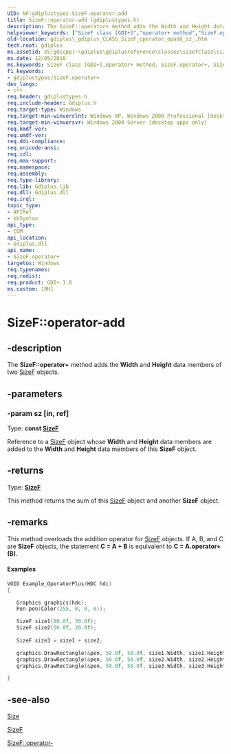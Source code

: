 ```yaml
---
UID: NF:gdiplustypes.SizeF.operator-add
title: SizeF::operator-add (gdiplustypes.h)
description: The SizeF::operator+ method adds the Width and Height data members of two SizeF objects.
helpviewer_keywords: ["SizeF class [GDI+]","operator+ method","SizeF.operator+","SizeF.operator+(const SizeF&)","SizeF.operator-add","SizeF::operator+","SizeF::operator-add","_gdiplus_CLASS_SizeF_operator_opadd_sz_","gdiplus._gdiplus_CLASS_SizeF_operator_opadd_sz_","operator+","operator+ method [GDI+]","operator+ method [GDI+]","SizeF class"]
old-location: gdiplus\_gdiplus_CLASS_SizeF_operator_opadd_sz_.htm
tech.root: gdiplus
ms.assetid: VS|gdicpp|~\gdiplus\gdiplusreference\classes\sizefclass\sizefmethods\operatorplus_93sz.htm
ms.date: 12/05/2018
ms.keywords: SizeF class [GDI+],operator+ method, SizeF.operator+, SizeF.operator+(const SizeF&), SizeF.operator-add, SizeF::operator+, SizeF::operator-add, _gdiplus_CLASS_SizeF_operator_opadd_sz_, gdiplus._gdiplus_CLASS_SizeF_operator_opadd_sz_, operator+, operator+ method [GDI+], operator+ method [GDI+],SizeF class
f1_keywords:
- gdiplustypes/SizeF.operator+
dev_langs:
- c++
req.header: gdiplustypes.h
req.include-header: Gdiplus.h
req.target-type: Windows
req.target-min-winverclnt: Windows XP, Windows 2000 Professional [desktop apps only]
req.target-min-winversvr: Windows 2000 Server [desktop apps only]
req.kmdf-ver: 
req.umdf-ver: 
req.ddi-compliance: 
req.unicode-ansi: 
req.idl: 
req.max-support: 
req.namespace: 
req.assembly: 
req.type-library: 
req.lib: Gdiplus.lib
req.dll: Gdiplus.dll
req.irql: 
topic_type:
- APIRef
- kbSyntax
api_type:
- COM
api_location:
- Gdiplus.dll
api_name:
- SizeF.operator+
targetos: Windows
req.typenames: 
req.redist: 
req.product: GDI+ 1.0
ms.custom: 19H1
---
```


# SizeF::operator-add


## -description


The <b>SizeF::operator+</b> method adds the <b>Width</b> and <b>Height</b> data members of two <a href="https://docs.microsoft.com/windows/desktop/api/gdiplustypes/nl-gdiplustypes-sizef">SizeF</a> objects.


## -parameters




### -param sz [in, ref]

Type: <b>const <a href="https://docs.microsoft.com/windows/desktop/api/gdiplustypes/nl-gdiplustypes-sizef">SizeF</a></b>

Reference to a <a href="https://docs.microsoft.com/windows/desktop/api/gdiplustypes/nl-gdiplustypes-sizef">SizeF</a> object whose <b>Width</b> and <b>Height</b> data members are added to the <b>Width</b> and <b>Height</b> data members of this <b>SizeF</b> object. 


## -returns



Type: <b><a href="https://docs.microsoft.com/windows/desktop/api/gdiplustypes/nl-gdiplustypes-sizef">SizeF</a></b>

This method returns the sum of this <a href="https://docs.microsoft.com/windows/desktop/api/gdiplustypes/nl-gdiplustypes-sizef">SizeF</a> object and another <b>SizeF</b> object.




## -remarks



This method overloads the addition operator for 
				<a href="https://docs.microsoft.com/windows/desktop/api/gdiplustypes/nl-gdiplustypes-sizef">SizeF</a> objects. If A, B, and C are 
				<b>SizeF</b> objects, the statement <b>C = A + B</b> is equivalent to <b>C = A.operator+(B)</b>.


#### Examples




```cpp
VOID Example_OperatorPlus(HDC hdc)
{

   Graphics graphics(hdc);
   Pen pen(Color(255, 0, 0, 0));

   SizeF size1(80.0f, 30.0f);
   SizeF size2(50.0f, 20.0f);
   
   SizeF size3 = size1 + size2;

   graphics.DrawRectangle(&pen, 50.0f, 50.0f, size1.Width, size1.Height);
   graphics.DrawRectangle(&pen, 50.0f, 50.0f, size2.Width, size2.Height);
   graphics.DrawRectangle(&pen, 50.0f, 50.0f, size3.Width, size3.Height);

}
```





## -see-also




<a href="https://docs.microsoft.com/windows/desktop/api/gdiplustypes/nl-gdiplustypes-size">Size</a>



<a href="https://docs.microsoft.com/windows/desktop/api/gdiplustypes/nl-gdiplustypes-sizef">SizeF</a>



<a href="https://docs.microsoft.com/previous-versions/ms534743(v=vs.85)">SizeF::operator-</a>
 

 

